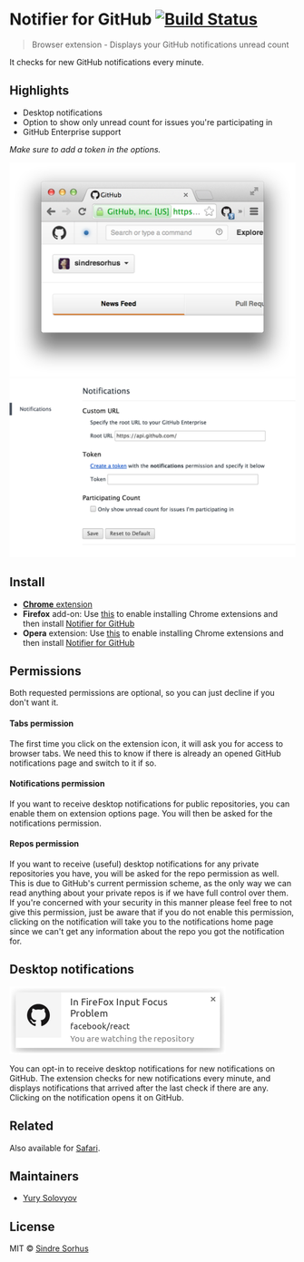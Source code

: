 # Notifier for GitHub [![Build Status](https://travis-ci.org/sindresorhus/notifier-for-github.svg?branch=master)](https://travis-ci.org/sindresorhus/notifier-for-github)

> Browser extension - Displays your GitHub notifications unread count

It checks for new GitHub notifications every minute.


## Highlights

- Desktop notifications
- Option to show only unread count for issues you're participating in
- GitHub Enterprise support

*Make sure to add a token in the options.*

![](media/screenshot.png)
![](media/screenshot-webstore2.png)


## Install

- [**Chrome** extension](https://chrome.google.com/webstore/detail/notifier-for-github/lmjdlojahmbbcodnpecnjnmlddbkjhnn)
- **Firefox** add-on: Use [this](https://addons.mozilla.org/en-US/firefox/addon/chrome-store-foxified/) to enable installing Chrome extensions and then install [Notifier for GitHub](https://chrome.google.com/webstore/detail/notifier-for-github/lmjdlojahmbbcodnpecnjnmlddbkjhnn)
- **Opera** extension: Use [this](https://addons.opera.com/en/extensions/details/download-chrome-extension-9/) to enable installing Chrome extensions and then install [Notifier for GitHub](https://chrome.google.com/webstore/detail/notifier-for-github/lmjdlojahmbbcodnpecnjnmlddbkjhnn)


## Permissions

Both requested permissions are optional, so you can just decline if you don't want it.

#### Tabs permission

The first time you click on the extension icon, it will ask you for access to browser tabs. We need this to know if there is already an opened GitHub notifications page and switch to it if so.

#### Notifications permission

If you want to receive desktop notifications for public repositories, you can enable them on extension options page. You will then be asked for the notifications permission.

#### Repos permission

If you want to receive (useful) desktop notifications for any private repositories you have, you will be asked for the repo permission as well. This is due to GitHub's current permission scheme, as the only way we can read anything about your private repos is if we have full control over them. If you're concerned with your security in this manner please feel free to not give this permission, just be aware that if you do not enable this permission, clicking on the notification will take you to the notifications home page since we can't get any information about the repo you got the notification for.


## Desktop notifications

![](media/screenshot-notification.png)

You can opt-in to receive desktop notifications for new notifications on GitHub. The extension checks for new notifications every minute, and displays notifications that arrived after the last check if there are any. Clicking on the notification opens it on GitHub.


## Related

Also available for [Safari](https://github.com/sindresorhus/notifier-for-github-safari).


## Maintainers

- [Yury Solovyov](https://github.com/YurySolovyov)


## License

MIT © [Sindre Sorhus](https://sindresorhus.com)
